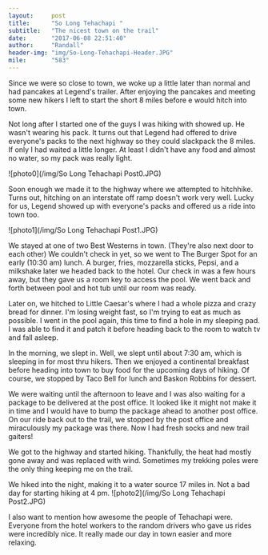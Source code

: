 ```yaml
---
layout:     post
title:      "So Long Tehachapi "
subtitle:   "The nicest town on the trail"
date:       "2017-06-08 22:51:40"
author:     "Randall"
header-img: "img/So-Long-Tehachapi-Header.JPG"
mile:       "583"
---
```

Since we were so close to town, we woke up a little later than normal and had pancakes at Legend's trailer. After enjoying the pancakes and meeting some new hikers I left to start the short 8 miles before e would hitch into town.

Not long after I started one of the guys I was hiking with showed up. He wasn't wearing his pack. It turns out that Legend had offered to drive everyone's packs to the next highway so they could slackpack the 8 miles. If only I had waited a little longer. At least I didn't have any food and almost no water, so my pack was really light.

![photo0](/img/So Long Tehachapi Post0.JPG)

Soon enough we made it to the highway where we attempted to hitchhike. Turns out, hitching on an interstate off ramp doesn't work very well. Lucky for us, Legend showed up with everyone's packs and offered us a ride into town too.

![photo1](/img/So Long Tehachapi Post1.JPG)

We stayed at one of two Best Westerns in town. (They're also next door to each other) We couldn't check in yet, so we went to The Burger Spot for an early (10:30 am) lunch. A burger, fries, mozzarella sticks, Pepsi, and a milkshake later we headed back to the hotel. Our check in was a few hours away, but they gave us a room key to access the pool. We went back and forth between pool and hot tub until our room was ready. 

Later on, we hitched to Little Caesar's where I had a whole pizza and crazy bread for dinner. I'm losing weight fast, so I'm trying to eat as much as possible. I went in the pool again, this time to find a hole in my sleeping pad. I was able to find it and patch it before heading back to the room to watch tv and fall asleep.

In the morning, we slept in. Well, we slept until about 7:30 am, which is sleeping in for most thru hikers. Then we enjoyed a continental breakfast before heading into town to buy food for the upcoming days of hiking. Of course, we stopped by Taco Bell for lunch and Baskon Robbins for dessert.

We were waiting until the afternoon to leave and I was also waiting for a package to be delivered at the post office. It looked like it might not make it in time and I would have to bump the package ahead to another post office. On our ride back out to the trail, we stopped by the post office and miraculously my package was there. Now I had fresh socks and new trail gaiters! 

We got to the highway and started hiking. Thankfully, the heat had mostly gone away and was replaced with wind. Sometimes my trekking poles were the only thing keeping me on the trail.

We hiked into the night, making it to a water source 17 miles in. Not a bad day for starting hiking at 4 pm.
![photo2](/img/So Long Tehachapi Post2.JPG)

I also want to mention how awesome the people of Tehachapi were. Everyone from the hotel workers to the random drivers who gave us rides were incredibly nice. It really made our day in town easier and more relaxing.